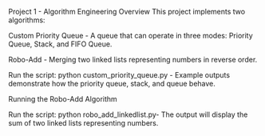 Project 1 - Algorithm Engineering
Overview
This project implements two algorithms:

Custom Priority Queue - A queue that can operate in three modes: Priority Queue, Stack, and FIFO Queue.

Robo-Add - Merging two linked lists representing numbers in reverse order.

Run the script:
python custom_priority_queue.py - Example outputs demonstrate how the priority queue, stack, and queue behave.

Running the Robo-Add Algorithm

Run the script:
python robo_add_linkedlist.py- The output will display the sum of two linked lists representing numbers.
